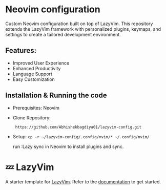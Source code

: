 # Neovim configuration
Custom Neovim configuration built on top of LazyVim. This repository extends the LazyVim framework with personalized plugins, keymaps, and settings to create a tailored development environment.

## Features:
- Improved User Experience
- Enhanced Productivity
- Language Support
- Easy Customization

  
## Installation & Running the code

- Prerequisites:
        Neovim
- Clone Repository:
  ```
   https://github.com/Abhishekbagdiya01/lazyvim-config.git
   ```
- Setup:
   ```cp -r ~/lazyvim-config/.config/nvim/* ~/.config/nvim/```
  
   run :Lazy sync in Neovim to install plugins and sync.






# 💤 LazyVim

A starter template for [LazyVim](https://github.com/LazyVim/LazyVim).
Refer to the [documentation](https://lazyvim.github.io/installation) to get started.

